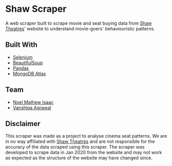 # Shaw Scraper
A web scraper built to scrape movie and seat buying data from [Shaw Theatres](https://www.shaw.sg/)' website to understand movie-goers' behaviouristic patterns.  



## Built With
- [Selenium](https://www.selenium.dev/) 
- [BeautifulSoup](https://pypi.org/project/beautifulsoup4/)
- [Pandas](https://pandas.pydata.org/)
- [MongoDB Atlas](https://www.mongodb.com/cloud/atlas)
&nbsp;

## Team
* [Noel Mathew Isaac](https://github.com/noelmathewisaac)
* [Vanshiqa Agrawal](https://github.com/vanshiqa)

## Disclaimer
This scraper was made as a project to analyse cinema seat patterns. We are in no way affiliated with [Shaw Theatres](https://www.shaw.sg/) and are not responsible for the accuracy of the data scraped using this scraper. The scraper was developed to scrape data in Jan 2020 from the website and may not work as expected as the structure of the website may have changed since.
